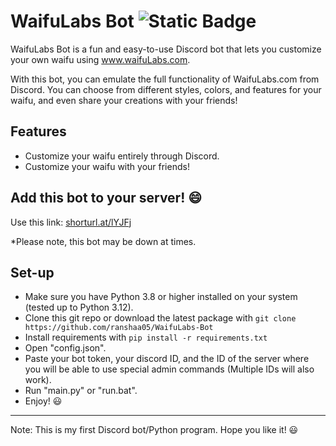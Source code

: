 # WaifuLabs Bot ![Static Badge](https://img.shields.io/badge/Python-3.8%20%7C%203.9%20%7C%203.10%20%7C%203.11%20%7C%203.12-blue?style=plastic&logo=python&logoColor=yellow)
WaifuLabs Bot is a fun and easy-to-use Discord bot that lets you customize your own waifu using www.waifuLabs.com.

With this bot, you can emulate the full functionality of WaifuLabs.com from Discord. You can choose from different styles, colors, and features for your waifu, and even share your creations with your friends!

## Features
* Customize your waifu entirely through Discord.
* Customize your waifu with your friends!

## Add this bot to your server! 😄
Use this link: [shorturl.at/lYJFj](https://shorturl.at/lYJFj)

*Please note, this bot may be down at times.


## Set-up
* Make sure you have Python 3.8 or higher installed on your system (tested up to Python 3.12).
* Clone this git repo or download the latest package with `git clone https://github.com/ranshaa05/WaifuLabs-Bot`
* Install requirements with `pip install -r requirements.txt`
* Open "config.json".
* Paste your bot token, your discord ID, and the ID of the server where you will be able to use special admin commands (Multiple IDs will also work).
* Run "main.py" or "run.bat".
* Enjoy! 😃
---
Note: This is my first Discord bot/Python program. Hope you like it! 😃
